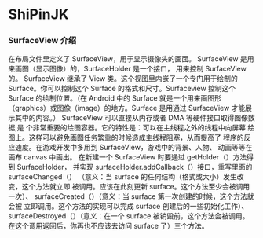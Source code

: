 # ShiPinJK
### SurfaceView 介绍 
在布局文件里定义了 SurfaceView，用于显示摄像头的画面。 
SurfaceView 是用来画图（显示图像）的，SurfaceHolder 是一个接口，
用来控制 SurfaceView 的。 
SurfaceView 继承了 View 类。这个视图里内嵌了一个专门用于绘制的
Surface。你可以控制这个 Surface 的格式和尺寸。Surfaceview 控制这个
Surface 的绘制位置。（在 Android 中的 Surface 就是一个用来画图形
（graphics）或图像（image）的地方。Surface 是用通过 SurfaceView 才能展
示其中的内容。） 
SurfaceView 可以直接从内存或者 DMA 等硬件接口取得图像数据,是
个非常重要的绘图容器。它的特性是：可以在主线程之外的线程中向屏幕
绘图上。这样可以避免画图任务繁重的时候造成主线程阻塞，从而提高了
程序的反应速度。在游戏开发中多用到 SurfaceView，游戏中的背景、人物、
动画等等在画布 canvas 中画出。 
在新建一个 SurfaceView 时要通过 getHolder（）方法得到 SurfaceHolder，
并实现 surfaceHolder.addCallback（）接口，重写里面的 surfaceChanged（）
（意义：当 surface 的任何结构（格式或大小）发生改变，这个方法就立即
被调用。应该在此刻更新 surface。这个方法至少会被调用一次）、
surfaceCreated（）（意义：当 surface 第一次创建的时候，这个方法就会被
立即调用。这个方法的实现可以完成 surface 创建后的一些初始化工作）、
surfaceDestroyed（）（意义：在一个 surface 被销毁前，这个方法会被调用。
在这个调用返回后，你再也不应该去访问 surface 了）三个方法。 
